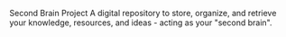 Second Brain Project
A digital repository to store, organize, and retrieve your knowledge, resources, and ideas - acting as your "second brain".
